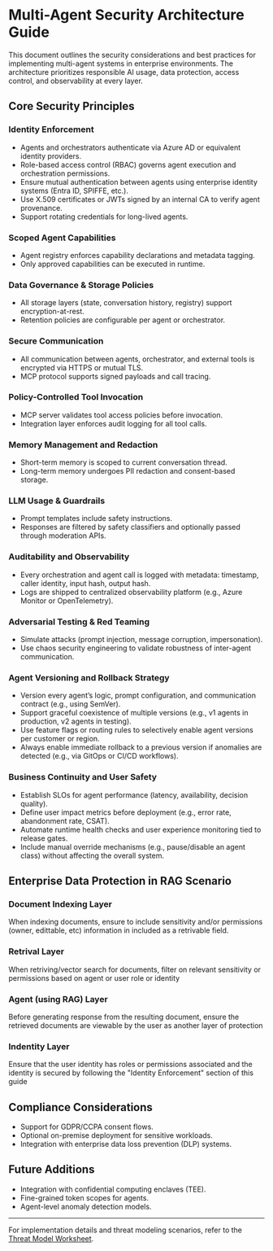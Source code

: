 # Multi-Agent Security Architecture Guide

This document outlines the security considerations and best practices for implementing
multi-agent systems in enterprise environments. The architecture prioritizes responsible
AI usage, data protection, access control, and observability at every layer.

## Core Security Principles

### Identity Enforcement

   * Agents and orchestrators authenticate via Azure AD or equivalent identity providers.
   * Role-based access control (RBAC) governs agent execution and orchestration permissions.
   * Ensure mutual authentication between agents using enterprise identity systems (Entra ID, SPIFFE, etc.).
   * Use X.509 certificates or JWTs signed by an internal CA to verify agent provenance.
   * Support rotating credentials for long-lived agents.

### Scoped Agent Capabilities

   * Agent registry enforces capability declarations and metadata tagging.
   * Only approved capabilities can be executed in runtime.

### Data Governance & Storage Policies

   * All storage layers (state, conversation history, registry) support encryption-at-rest.
   * Retention policies are configurable per agent or orchestrator.

### Secure Communication

   * All communication between agents, orchestrator, and external tools is encrypted via HTTPS or mutual TLS.
   * MCP protocol supports signed payloads and call tracing.

### Policy-Controlled Tool Invocation

   * MCP server validates tool access policies before invocation.
   * Integration layer enforces audit logging for all tool calls.

### Memory Management and Redaction

   * Short-term memory is scoped to current conversation thread.
   * Long-term memory undergoes PII redaction and consent-based storage.

### LLM Usage & Guardrails

   * Prompt templates include safety instructions.
   * Responses are filtered by safety classifiers and optionally passed through moderation APIs.

### Auditability and Observability

   * Every orchestration and agent call is logged with metadata: timestamp, caller identity, input hash, output hash.
   * Logs are shipped to centralized observability platform (e.g., Azure Monitor or OpenTelemetry).

### Adversarial Testing & Red Teaming

   * Simulate attacks (prompt injection, message corruption, impersonation).
   * Use chaos security engineering to validate robustness of inter-agent communication.
   

### Agent Versioning and Rollback Strategy

   * Version every agent’s logic, prompt configuration, and communication contract (e.g., using SemVer).
   * Support graceful coexistence of multiple versions (e.g., v1 agents in production, v2 agents in testing).
   * Use feature flags or routing rules to selectively enable agent versions per customer or region.
   * Always enable immediate rollback to a previous version if anomalies are detected (e.g., via GitOps or CI/CD workflows).

### Business Continuity and User Safety

   * Establish SLOs for agent performance (latency, availability, decision quality).
   * Define user impact metrics before deployment (e.g., error rate, abandonment rate, CSAT).
   * Automate runtime health checks and user experience monitoring tied to release gates.
   * Include manual override mechanisms (e.g., pause/disable an agent class) without affecting the overall system.

## Enterprise Data Protection in RAG Scenario

### Document Indexing Layer

When indexing documents, ensure to include sensitivity and/or permissions (owner, edittable, etc) information in included as a retrivable field.

### Retrival Layer

When retriving/vector search for documents, filter on relevant sensitivity or permissions based on agent or user role or identity

### Agent (using RAG) Layer

Before generating response from the resulting document, ensure the retrieved documents are viewable by the user as another layer of protection

### Indentity Layer

Ensure that the user identity has roles or permissions associated and the identity is secured by following the "Identity Enforcement" section of this guide

## Compliance Considerations

* Support for GDPR/CCPA consent flows.
* Optional on-premise deployment for sensitive workloads.
* Integration with enterprise data loss prevention (DLP) systems.

## Future Additions

* Integration with confidential computing enclaves (TEE).
* Fine-grained token scopes for agents.
* Agent-level anomaly detection models.

---

For implementation details and threat modeling scenarios, refer to the [Threat Model Worksheet](./Multi-Agent-Threat-Model.md).
